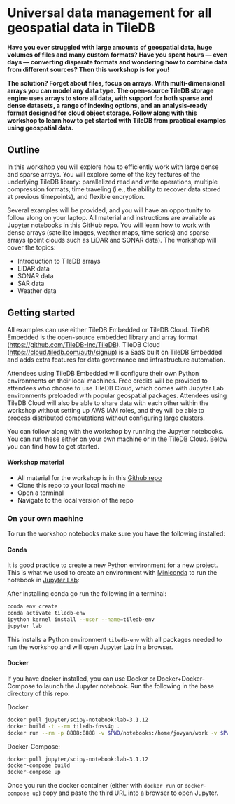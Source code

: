 # Universal data management for all geospatial data in TileDB

**Have you ever struggled with large amounts of geospatial data, huge volumes of files and many custom formats? Have you spent hours — even days — converting disparate formats and wondering how to combine data from different sources? Then this workshop is for you!**

**The solution? Forget about files, focus on arrays. With multi-dimensional arrays you can model any data type. The open-source TileDB storage engine uses arrays to store all data, with support for both sparse and dense datasets, a range of indexing options, and an analysis-ready format designed for cloud object storage. Follow along with this workshop to learn how to get started with TileDB from practical examples using geospatial data.**

## Outline

In this workshop you will explore how to efficiently work with large dense and sparse arrays. You will explore some of the key features of the underlying TileDB library: parallelized read and write operations, multiple compression formats, time traveling (i.e., the ability to recover data stored at previous timepoints), and flexible encryption.

Several examples will be provided, and you will have an opportunity to follow along on your laptop. All material and instructions are available as Jupyter notebooks in this GitHub repo. You will learn how to work with dense arrays (satellite images, weather maps, time series) and sparse arrays (point clouds such as LiDAR and SONAR data). The workshop will cover the topics: 

* Introduction to TileDB arrays
* LiDAR data
* SONAR data
* SAR data
* Weather data

## Getting started

All examples can use either TileDB Embedded or TileDB Cloud. TileDB Embedded is the open-source embedded library and array format (https://github.com/TileDB-Inc/TileDB). TileDB Cloud (https://cloud.tiledb.com/auth/signup) is a SaaS built on TileDB Embedded and adds extra features for data governance and infrastructure automation.

Attendees using TileDB Embedded will configure their own Python environments on their local machines. Free credits will be provided to attendees who choose to use TileDB Cloud, which comes with Jupyter Lab environments preloaded with popular geospatial packages. Attendees using TileDB Cloud will also be able to share data with each other within the workshop without setting up AWS IAM roles, and they will be able to process distributed computations without configuring large clusters.

You can follow along with the workshop by running the Jupyter notebooks. You can run these either on your own machine or in the TileDB Cloud. Below you can find how to get started.


#### Workshop material

* All material for the workshop is in this [Github repo](https://github.com/TileDB-Inc/FOSS4G-2021)
* Clone this repo to your local machine
* Open a terminal
* Navigate to the local version of the repo

### On your own machine

To run the workshop notebooks make sure you have the following installed:

#### Conda

It is good practice to create a new Python environment for a new project. This is what we used to create an environment with [Miniconda](https://docs.conda.io/en/latest/miniconda.html) to run the notebook in [Jupyter Lab](https://jupyterlab.readthedocs.io/en/stable/index.html):

After installing conda go run the following in a terminal:

``` bash
conda env create
conda activate tiledb-env
ipython kernel install --user --name=tiledb-env
jupyter lab
```

This installs a Python environment `tiledb-env` with all packages needed to run the workshop and will open Jupyter Lab in a browser.

#### Docker

If you have docker installed, you can use Docker or Docker+Docker-Compose to launch the Jupyter notebook. Run the following in the base directory of this repo:

Docker:
```bash
docker pull jupyter/scipy-notebook:lab-3.1.12
docker build -t --rm tiledb-foss4g .
docker run --rm -p 8888:8888 -v $PWD/notebooks:/home/jovyan/work -v $PWD/data:/home/jovyan/data tiledb-foss4g
```

Docker-Compose:
```bash
docker pull jupyter/scipy-notebook:lab-3.1.12
docker-compose build
docker-compose up
```

Once you run the docker container (either with `docker run` or `docker-compose up`) copy and paste the third URL into a browser to open Jupyter. 

